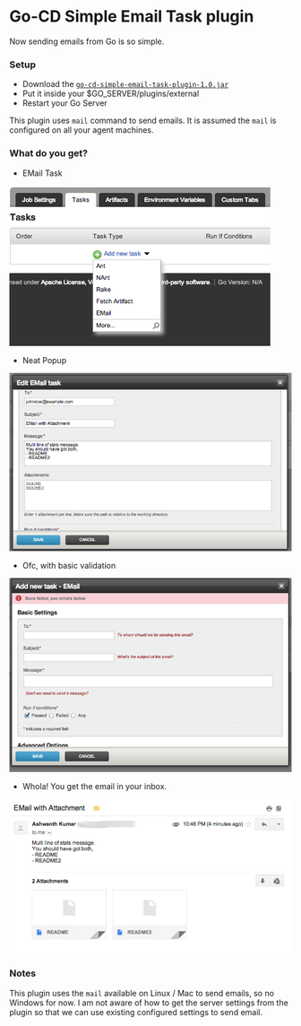 # Go-CD Simple Email Task plugin

Now sending emails from Go is so simple. 

### Setup 
- Download the [`go-cd-simple-email-task-plugin-1.0.jar`](https://github.com/ashwanthkumar/go-cd-simple-email-task-plugin/releases/download/1.0/go-cd-simple-email-task-plugin-1.0.jar) 
- Put it inside your $GO_SERVER/plugins/external
- Restart your Go Server

This plugin uses `mail` command to send emails. It is assumed the `mail` is configured on all your agent machines.

### What do you get?

- EMail Task

![EMail Task Dropdown](https://raw.githubusercontent.com/ashwanthkumar/go-cd-simple-email-task-plugin/master/assets/email_task_dropdown.png)

- Neat Popup

![EMail Task Popup](https://github.com/ashwanthkumar/go-cd-simple-email-task-plugin/raw/master/assets/email_task_popup.png)

- Ofc, with basic validation

![EMail Popup Validation](https://raw.githubusercontent.com/ashwanthkumar/go-cd-simple-email-task-plugin/master/assets/email_task_validation.png)

- Whola! You get the email in your inbox.

![EMail Received](https://raw.githubusercontent.com/ashwanthkumar/go-cd-simple-email-task-plugin/master/assets/email_with_attachments.png)


### Notes

This plugin uses the `mail` available on Linux / Mac to send emails, so no Windows for now. I am not aware of how to get the server settings from the plugin so that we can use existing configured settings to send email.
